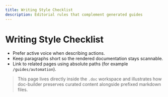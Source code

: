 ```yaml
---
title: Writing Style Checklist
description: Editorial rules that complement generated guides
---
```


# Writing Style Checklist

- Prefer active voice when describing actions.
- Keep paragraphs short so the rendered documentation stays scannable.
- Link to related pages using absolute paths (for example `/guides/automation`).

> This page lives directly inside the `.doc` workspace and illustrates how
> doc-builder preserves curated content alongside prefixed markdown files.
